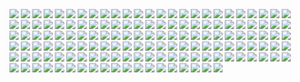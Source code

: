 [![](drpeter_ABBAtar_Agnetha.png)](https://github.com/ivop/rc-archive/raw/master/drpeter/drpeter_ABBAtar_Agnetha.xex)
[![](drpeter_Agnetha.png)](https://github.com/ivop/rc-archive/raw/master/drpeter/drpeter_Agnetha.xex)
[![](drpeter_Aguero.png)](https://github.com/ivop/rc-archive/raw/master/drpeter/drpeter_Aguero.xex)
[![](drpeter_AlanRickman.png)](https://github.com/ivop/rc-archive/raw/master/drpeter/drpeter_AlanRickman.xex)
[![](drpeter_AnotherWorld.png)](https://github.com/ivop/rc-archive/raw/master/drpeter/drpeter_AnotherWorld.xex)
[![](drpeter_Attenborough.png)](https://github.com/ivop/rc-archive/raw/master/drpeter/drpeter_Attenborough.xex)
[![](drpeter_Avril.png)](https://github.com/ivop/rc-archive/raw/master/drpeter/drpeter_Avril.xex)
[![](drpeter_Badgers.png)](https://github.com/ivop/rc-archive/raw/master/drpeter/drpeter_Badgers.xex)
[![](drpeter_Badger.png)](https://github.com/ivop/rc-archive/raw/master/drpeter/drpeter_Badger.xex)
[![](drpeter_Baikal.png)](https://github.com/ivop/rc-archive/raw/master/drpeter/drpeter_Baikal.xex)
[![](drpeter_BanksyGull.png)](https://github.com/ivop/rc-archive/raw/master/drpeter/drpeter_BanksyGull.xex)
[![](drpeter_BarleyInMist.png)](https://github.com/ivop/rc-archive/raw/master/drpeter/drpeter_BarleyInMist.xex)
[![](drpeter_Bears.png)](https://github.com/ivop/rc-archive/raw/master/drpeter/drpeter_Bears.xex)
[![](drpeter_Belcroute.png)](https://github.com/ivop/rc-archive/raw/master/drpeter/drpeter_Belcroute.xex)
[![](drpeter_Bernal.png)](https://github.com/ivop/rc-archive/raw/master/drpeter/drpeter_Bernal.xex)
[![](drpeter_BigCats.png)](https://github.com/ivop/rc-archive/raw/master/drpeter/drpeter_BigCats.xex)
[![](drpeter_Biles.png)](https://github.com/ivop/rc-archive/raw/master/drpeter/drpeter_Biles.xex)
[![](drpeter_Bison.png)](https://github.com/ivop/rc-archive/raw/master/drpeter/drpeter_Bison.xex)
[![](drpeter_BjornAgain.png)](https://github.com/ivop/rc-archive/raw/master/drpeter/drpeter_BjornAgain.xex)
[![](drpeter_Bjorn.png)](https://github.com/ivop/rc-archive/raw/master/drpeter/drpeter_Bjorn.xex)
[![](drpeter_BlackGates.png)](https://github.com/ivop/rc-archive/raw/master/drpeter/drpeter_BlackGates.xex)
[![](drpeter_bled.png)](https://github.com/ivop/rc-archive/raw/master/drpeter/drpeter_bled.xex)
[![](drpeter_Bryce.png)](https://github.com/ivop/rc-archive/raw/master/drpeter/drpeter_Bryce.xex)
[![](drpeter_Buttermere_Pine.png)](https://github.com/ivop/rc-archive/raw/master/drpeter/drpeter_Buttermere_Pine.xex)
[![](drpeter_Buttermere.png)](https://github.com/ivop/rc-archive/raw/master/drpeter/drpeter_Buttermere.xex)
[![](drpeter_CaribbeanBlue.png)](https://github.com/ivop/rc-archive/raw/master/drpeter/drpeter_CaribbeanBlue.xex)
[![](drpeter_CastleDracula.png)](https://github.com/ivop/rc-archive/raw/master/drpeter/drpeter_CastleDracula.xex)
[![](drpeter_Cat.png)](https://github.com/ivop/rc-archive/raw/master/drpeter/drpeter_Cat.xex)
[![](drpeter_Cavendish.png)](https://github.com/ivop/rc-archive/raw/master/drpeter/drpeter_Cavendish.xex)
[![](drpeter_Cemetery.png)](https://github.com/ivop/rc-archive/raw/master/drpeter/drpeter_Cemetery.xex)
[![](drpeter_Challenger.png)](https://github.com/ivop/rc-archive/raw/master/drpeter/drpeter_Challenger.xex)
[![](drpeter_ChiefMouser.png)](https://github.com/ivop/rc-archive/raw/master/drpeter/drpeter_ChiefMouser.xex)
[![](drpeter_Chirac.png)](https://github.com/ivop/rc-archive/raw/master/drpeter/drpeter_Chirac.xex)
[![](drpeter_Chitty.png)](https://github.com/ivop/rc-archive/raw/master/drpeter/drpeter_Chitty.xex)
[![](drpeter_ChloeAtBeach.png)](https://github.com/ivop/rc-archive/raw/master/drpeter/drpeter_ChloeAtBeach.xex)
[![](drpeter_CoastalCastles.png)](https://github.com/ivop/rc-archive/raw/master/drpeter/drpeter_CoastalCastles.xex)
[![](drpeter_Collies.png)](https://github.com/ivop/rc-archive/raw/master/drpeter/drpeter_Collies.xex)
[![](drpeter_Colorado_grey.png)](https://github.com/ivop/rc-archive/raw/master/drpeter/drpeter_Colorado_grey.xex)
[![](drpeter_Colorado.png)](https://github.com/ivop/rc-archive/raw/master/drpeter/drpeter_Colorado.xex)
[![](drpeter_Connery.png)](https://github.com/ivop/rc-archive/raw/master/drpeter/drpeter_Connery.xex)
[![](drpeter_Corgi.png)](https://github.com/ivop/rc-archive/raw/master/drpeter/drpeter_Corgi.xex)
[![](drpeter_Crypt.png)](https://github.com/ivop/rc-archive/raw/master/drpeter/drpeter_Crypt.xex)
[![](drpeter_Daphne.png)](https://github.com/ivop/rc-archive/raw/master/drpeter/drpeter_Daphne.xex)
[![](drpeter_Dobbiaco.png)](https://github.com/ivop/rc-archive/raw/master/drpeter/drpeter_Dobbiaco.xex)
[![](drpeter_Dolomites_Lake.png)](https://github.com/ivop/rc-archive/raw/master/drpeter/drpeter_Dolomites_Lake.xex)
[![](drpeter_Dracula.png)](https://github.com/ivop/rc-archive/raw/master/drpeter/drpeter_Dracula.xex)
[![](drpeter_Dragonfire.png)](https://github.com/ivop/rc-archive/raw/master/drpeter/drpeter_Dragonfire.xex)
[![](drpeter_Emu.png)](https://github.com/ivop/rc-archive/raw/master/drpeter/drpeter_Emu.xex)
[![](drpeter_FieldsOfBarley.png)](https://github.com/ivop/rc-archive/raw/master/drpeter/drpeter_FieldsOfBarley.xex)
[![](drpeter_FieldsOfGold.png)](https://github.com/ivop/rc-archive/raw/master/drpeter/drpeter_FieldsOfGold.xex)
[![](drpeter_FreddieMercury.png)](https://github.com/ivop/rc-archive/raw/master/drpeter/drpeter_FreddieMercury.xex)
[![](drpeter_FujiDawn.png)](https://github.com/ivop/rc-archive/raw/master/drpeter/drpeter_FujiDawn.xex)
[![](drpeter_Fuji_Koichi_Kawaguchi.png)](https://github.com/ivop/rc-archive/raw/master/drpeter/drpeter_Fuji_Koichi_Kawaguchi.xex)
[![](drpeter_Gandalf.png)](https://github.com/ivop/rc-archive/raw/master/drpeter/drpeter_Gandalf.xex)
[![](drpeter_GoldenSunset.png)](https://github.com/ivop/rc-archive/raw/master/drpeter/drpeter_GoldenSunset.xex)
[![](drpeter_Gollum.png)](https://github.com/ivop/rc-archive/raw/master/drpeter/drpeter_Gollum.xex)
[![](drpeter_Goshawk.png)](https://github.com/ivop/rc-archive/raw/master/drpeter/drpeter_Goshawk.xex)
[![](drpeter_Grasmere.png)](https://github.com/ivop/rc-archive/raw/master/drpeter/drpeter_Grasmere.xex)
[![](drpeter_Graveyard.png)](https://github.com/ivop/rc-archive/raw/master/drpeter/drpeter_Graveyard.xex)
[![](drpeter_GTIA_Temp_Monitor.png)](https://github.com/ivop/rc-archive/raw/master/drpeter/drpeter_GTIA_Temp_Monitor.xex)
[![](drpeter_Haunted_House.png)](https://github.com/ivop/rc-archive/raw/master/drpeter/drpeter_Haunted_House.xex)
[![](drpeter_Haystacks.png)](https://github.com/ivop/rc-archive/raw/master/drpeter/drpeter_Haystacks.xex)
[![](drpeter_Headphones.png)](https://github.com/ivop/rc-archive/raw/master/drpeter/drpeter_Headphones.xex)
[![](drpeter_High_Cupgill.png)](https://github.com/ivop/rc-archive/raw/master/drpeter/drpeter_High_Cupgill.xex)
[![](drpeter_Holly.png)](https://github.com/ivop/rc-archive/raw/master/drpeter/drpeter_Holly.xex)
[![](drpeter_HuangShan.png)](https://github.com/ivop/rc-archive/raw/master/drpeter/drpeter_HuangShan.xex)
[![](drpeter_Iguana.png)](https://github.com/ivop/rc-archive/raw/master/drpeter/drpeter_Iguana.xex)
[![](drpeter_Kanagawa.png)](https://github.com/ivop/rc-archive/raw/master/drpeter/drpeter_Kanagawa.xex)
[![](drpeter_Kate.png)](https://github.com/ivop/rc-archive/raw/master/drpeter/drpeter_Kate.xex)
[![](drpeter_Kefalonia.png)](https://github.com/ivop/rc-archive/raw/master/drpeter/drpeter_Kefalonia.xex)
[![](drpeter_Keswick.png)](https://github.com/ivop/rc-archive/raw/master/drpeter/drpeter_Keswick.xex)
[![](drpeter_Kilimanjaro.png)](https://github.com/ivop/rc-archive/raw/master/drpeter/drpeter_Kilimanjaro.xex)
[![](drpeter_KobeBryant.png)](https://github.com/ivop/rc-archive/raw/master/drpeter/drpeter_KobeBryant.xex)
[![](drpeter_Komi.png)](https://github.com/ivop/rc-archive/raw/master/drpeter/drpeter_Komi.xex)
[![](drpeter_Kronotsky.png)](https://github.com/ivop/rc-archive/raw/master/drpeter/drpeter_Kronotsky.xex)
[![](drpeter_Langdales.png)](https://github.com/ivop/rc-archive/raw/master/drpeter/drpeter_Langdales.xex)
[![](drpeter_Larry.png)](https://github.com/ivop/rc-archive/raw/master/drpeter/drpeter_Larry.xex)
[![](drpeter_LarryXmas.png)](https://github.com/ivop/rc-archive/raw/master/drpeter/drpeter_LarryXmas.xex)
[![](drpeter_Lee.png)](https://github.com/ivop/rc-archive/raw/master/drpeter/drpeter_Lee.xex)
[![](drpeter_Lemmy.png)](https://github.com/ivop/rc-archive/raw/master/drpeter/drpeter_Lemmy.xex)
[![](drpeter_Leopard.png)](https://github.com/ivop/rc-archive/raw/master/drpeter/drpeter_Leopard.xex)
[![](drpeter_Lichfield.png)](https://github.com/ivop/rc-archive/raw/master/drpeter/drpeter_Lichfield.xex)
[![](drpeter_LordSummerisle.png)](https://github.com/ivop/rc-archive/raw/master/drpeter/drpeter_LordSummerisle.xex)
[![](drpeter_Loweswater.png)](https://github.com/ivop/rc-archive/raw/master/drpeter/drpeter_Loweswater.xex)
[![](drpeter_Maria.png)](https://github.com/ivop/rc-archive/raw/master/drpeter/drpeter_Maria.xex)
[![](drpeter_Mariya.png)](https://github.com/ivop/rc-archive/raw/master/drpeter/drpeter_Mariya.xex)
[![](drpeter_Mickledore.png)](https://github.com/ivop/rc-archive/raw/master/drpeter/drpeter_Mickledore.xex)
[![](drpeter_Miyajima.png)](https://github.com/ivop/rc-archive/raw/master/drpeter/drpeter_Miyajima.xex)
[![](drpeter_Morten.png)](https://github.com/ivop/rc-archive/raw/master/drpeter/drpeter_Morten.xex)
[![](drpeter_NatsuNoOnsen.png)](https://github.com/ivop/rc-archive/raw/master/drpeter/drpeter_NatsuNoOnsen.xex)
[![](drpeter_Oludeniz.png)](https://github.com/ivop/rc-archive/raw/master/drpeter/drpeter_Oludeniz.xex)
[![](drpeter_OnTheBeach.png)](https://github.com/ivop/rc-archive/raw/master/drpeter/drpeter_OnTheBeach.xex)
[![](drpeter_Ophelia.png)](https://github.com/ivop/rc-archive/raw/master/drpeter/drpeter_Ophelia.xex)
[![](drpeter_PanzerIV.png)](https://github.com/ivop/rc-archive/raw/master/drpeter/drpeter_PanzerIV.xex)
[![](drpeter_Pele.png)](https://github.com/ivop/rc-archive/raw/master/drpeter/drpeter_Pele.xex)
[![](drpeter_PenguinLove.png)](https://github.com/ivop/rc-archive/raw/master/drpeter/drpeter_PenguinLove.xex)
[![](drpeter_PhiPhiIslands.png)](https://github.com/ivop/rc-archive/raw/master/drpeter/drpeter_PhiPhiIslands.xex)
[![](drpeter_Piggies.png)](https://github.com/ivop/rc-archive/raw/master/drpeter/drpeter_Piggies.xex)
[![](drpeter_Pikachu.png)](https://github.com/ivop/rc-archive/raw/master/drpeter/drpeter_Pikachu.xex)
[![](drpeter_Plant.png)](https://github.com/ivop/rc-archive/raw/master/drpeter/drpeter_Plant.xex)
[![](drpeter_RainyStreet.png)](https://github.com/ivop/rc-archive/raw/master/drpeter/drpeter_RainyStreet.xex)
[![](drpeter_Reaper.png)](https://github.com/ivop/rc-archive/raw/master/drpeter/drpeter_Reaper.xex)
[![](drpeter_Santorini_R.png)](https://github.com/ivop/rc-archive/raw/master/drpeter/drpeter_Santorini_R.xex)
[![](drpeter_Santorini.png)](https://github.com/ivop/rc-archive/raw/master/drpeter/drpeter_Santorini.xex)
[![](drpeter_ScafellPike.png)](https://github.com/ivop/rc-archive/raw/master/drpeter/drpeter_ScafellPike.xex)
[![](drpeter_Serengeti.png)](https://github.com/ivop/rc-archive/raw/master/drpeter/drpeter_Serengeti.xex)
[![](drpeter_SevenSisters.png)](https://github.com/ivop/rc-archive/raw/master/drpeter/drpeter_SevenSisters.xex)
[![](drpeter_Severinus.png)](https://github.com/ivop/rc-archive/raw/master/drpeter/drpeter_Severinus.xex)
[![](drpeter_SilentAssassin.png)](https://github.com/ivop/rc-archive/raw/master/drpeter/drpeter_SilentAssassin.xex)
[![](drpeter_Sk8er_Grl.png)](https://github.com/ivop/rc-archive/raw/master/drpeter/drpeter_Sk8er_Grl.xex)
[![](drpeter_Skiddaw.png)](https://github.com/ivop/rc-archive/raw/master/drpeter/drpeter_Skiddaw.xex)
[![](drpeter_Smaug.png)](https://github.com/ivop/rc-archive/raw/master/drpeter/drpeter_Smaug.xex)
[![](drpeter_SnowTiger.png)](https://github.com/ivop/rc-archive/raw/master/drpeter/drpeter_SnowTiger.xex)
[![](drpeter_Sphere.png)](https://github.com/ivop/rc-archive/raw/master/drpeter/drpeter_Sphere.xex)
[![](drpeter_SquirrelInSnow.png)](https://github.com/ivop/rc-archive/raw/master/drpeter/drpeter_SquirrelInSnow.xex)
[![](drpeter_Stag.png)](https://github.com/ivop/rc-archive/raw/master/drpeter/drpeter_Stag.xex)
[![](drpeter_StarryNight_2.png)](https://github.com/ivop/rc-archive/raw/master/drpeter/drpeter_StarryNight_2.xex)
[![](drpeter_StarryNight.png)](https://github.com/ivop/rc-archive/raw/master/drpeter/drpeter_StarryNight.xex)
[![](drpeter_Statue.png)](https://github.com/ivop/rc-archive/raw/master/drpeter/drpeter_Statue.xex)
[![](drpeter_StBasils.png)](https://github.com/ivop/rc-archive/raw/master/drpeter/drpeter_StBasils.xex)
[![](drpeter_StMichaels.png)](https://github.com/ivop/rc-archive/raw/master/drpeter/drpeter_StMichaels.xex)
[![](drpeter_Suwa-ko.png)](https://github.com/ivop/rc-archive/raw/master/drpeter/drpeter_Suwa-ko.xex)
[![](drpeter_Taranaki.png)](https://github.com/ivop/rc-archive/raw/master/drpeter/drpeter_Taranaki.xex)
[![](drpeter_Temeraire.png)](https://github.com/ivop/rc-archive/raw/master/drpeter/drpeter_Temeraire.xex)
[![](drpeter_Tiger_Tank.png)](https://github.com/ivop/rc-archive/raw/master/drpeter/drpeter_Tiger_Tank.xex)
[![](drpeter_Torii.png)](https://github.com/ivop/rc-archive/raw/master/drpeter/drpeter_Torii.xex)
[![](drpeter_Tutankhamun.png)](https://github.com/ivop/rc-archive/raw/master/drpeter/drpeter_Tutankhamun.xex)
[![](drpeter_Tyger.png)](https://github.com/ivop/rc-archive/raw/master/drpeter/drpeter_Tyger.xex)
[![](drpeter_Ullswater.png)](https://github.com/ivop/rc-archive/raw/master/drpeter/drpeter_Ullswater.xex)
[![](drpeter_UncleSam_2.png)](https://github.com/ivop/rc-archive/raw/master/drpeter/drpeter_UncleSam_2.xex)
[![](drpeter_UncleSam.png)](https://github.com/ivop/rc-archive/raw/master/drpeter/drpeter_UncleSam.xex)
[![](drpeter_Venice.png)](https://github.com/ivop/rc-archive/raw/master/drpeter/drpeter_Venice.xex)
[![](drpeter_Vole_mirrored.png)](https://github.com/ivop/rc-archive/raw/master/drpeter/drpeter_Vole_mirrored.xex)
[![](drpeter_Vole_original.png)](https://github.com/ivop/rc-archive/raw/master/drpeter/drpeter_Vole_original.xex)
[![](drpeter_WalcottNolan.png)](https://github.com/ivop/rc-archive/raw/master/drpeter/drpeter_WalcottNolan.xex)
[![](drpeter_Whale.png)](https://github.com/ivop/rc-archive/raw/master/drpeter/drpeter_Whale.xex)
[![](drpeter_WildPony.png)](https://github.com/ivop/rc-archive/raw/master/drpeter/drpeter_WildPony.xex)
[![](drpeter_William.png)](https://github.com/ivop/rc-archive/raw/master/drpeter/drpeter_William.xex)
[![](drpeter_Witch.png)](https://github.com/ivop/rc-archive/raw/master/drpeter/drpeter_Witch.xex)
[![](drpeter_WolfInSnow.png)](https://github.com/ivop/rc-archive/raw/master/drpeter/drpeter_WolfInSnow.xex)
[![](drpeter_Wolf.png)](https://github.com/ivop/rc-archive/raw/master/drpeter/drpeter_Wolf.xex)
[![](drpeter_Yamalo.png)](https://github.com/ivop/rc-archive/raw/master/drpeter/drpeter_Yamalo.xex)
[![](drpeter_Yamanaka-ko.png)](https://github.com/ivop/rc-archive/raw/master/drpeter/drpeter_Yamanaka-ko.xex)
[![](drpeter_Zion.png)](https://github.com/ivop/rc-archive/raw/master/drpeter/drpeter_Zion.xex)
